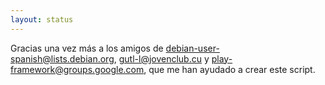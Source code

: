 ```yaml
---
layout: status
---
```

Gracias una vez más a los amigos de debian-user-spanish@lists.debian.org, gutl-l@jovenclub.cu y play-framework@groups.google.com, que me han ayudado a crear este script.